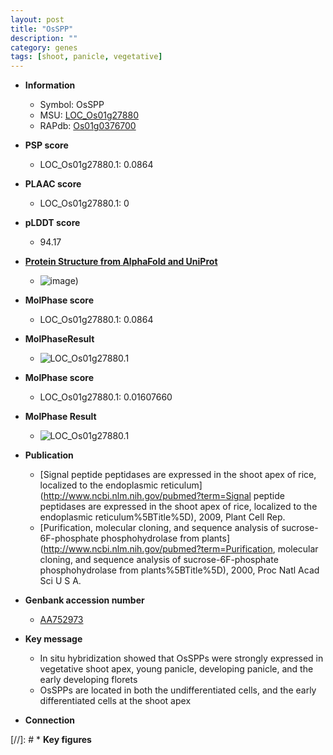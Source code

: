 ```yaml
---
layout: post
title: "OsSPP"
description: ""
category: genes
tags: [shoot, panicle, vegetative]
---
```


* **Information**  
    + Symbol: OsSPP  
    + MSU: [LOC_Os01g27880](http://rice.plantbiology.msu.edu/cgi-bin/ORF_infopage.cgi?orf=LOC_Os01g27880)  
    + RAPdb: [Os01g0376700](http://rapdb.dna.affrc.go.jp/viewer/gbrowse_details/irgsp1?name=Os01g0376700)  

* **PSP score**  
    + LOC_Os01g27880.1: 0.0864 

* **PLAAC score**  
    + LOC_Os01g27880.1: 0 

* **pLDDT score**
    + 94.17

* **[Protein Structure from AlphaFold and UniProt](https://www.uniprot.org/uniprotkb/Q94E75/entry#structure)**
    + ![image](https://ricepsp.github.io/images/Q9/AF-Q94E75-F1.png))

* **MolPhase score**
    + LOC_Os01g27880.1: 0.0864

* **MolPhaseResult**
    + ![LOC_Os01g27880.1](https://ricepsp.github.io/pictures/LOC_Os01g/LOC_Os01g27880.1.png)

* **MolPhase score**
    + LOC_Os01g27880.1: 0.01607660

* **MolPhase Result**
    + ![LOC_Os01g27880.1](https://304243504.github.io/Pictures/LOC_Os01g/LOC_Os01g27880.1.png)

* **Publication**  
    + [Signal peptide peptidases are expressed in the shoot apex of rice, localized to the endoplasmic reticulum](http://www.ncbi.nlm.nih.gov/pubmed?term=Signal peptide peptidases are expressed in the shoot apex of rice, localized to the endoplasmic reticulum%5BTitle%5D), 2009, Plant Cell Rep.
    + [Purification, molecular cloning, and sequence analysis of sucrose-6F-phosphate phosphohydrolase from plants](http://www.ncbi.nlm.nih.gov/pubmed?term=Purification, molecular cloning, and sequence analysis of sucrose-6F-phosphate phosphohydrolase from plants%5BTitle%5D), 2000, Proc Natl Acad Sci U S A.

* **Genbank accession number**  
    + [AA752973](http://www.ncbi.nlm.nih.gov/nuccore/AA752973)

* **Key message**  
    + In situ hybridization showed that OsSPPs were strongly expressed in vegetative shoot apex, young panicle, developing panicle, and the early developing florets
    + OsSPPs are located in both the undifferentiated cells, and the early differentiated cells at the shoot apex

* **Connection**  

[//]: # * **Key figures**  


